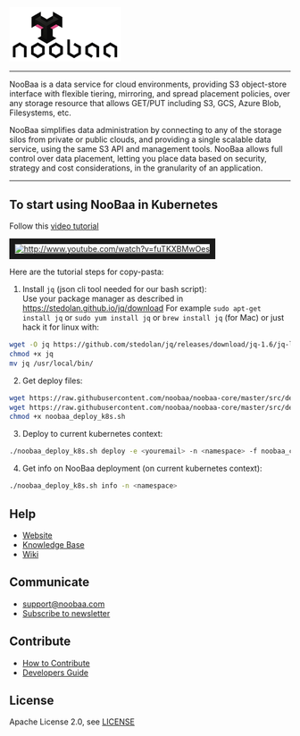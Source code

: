 <img src="/images/noobaa_logo.png" width="200" />

----
NooBaa is a data service for cloud environments, providing S3 object-store interface with flexible tiering, mirroring, and spread placement policies, over any storage resource that allows GET/PUT including S3, GCS, Azure Blob, Filesystems, etc.

NooBaa simplifies data administration by connecting to any of the storage silos from private or public clouds, and providing a single scalable data service, using the same S3 API and management tools. NooBaa allows full control over data placement, letting you place data based on security, strategy and cost considerations, in the granularity of an application.

----

## To start using NooBaa in Kubernetes

Follow this [video tutorial](http://www.youtube.com/watch?v=fuTKXBMwOes)

<a href="http://www.youtube.com/watch?v=fuTKXBMwOes" target="_blank">
  <img src="http://img.youtube.com/vi/fuTKXBMwOes/0.jpg"
       alt="http://www.youtube.com/watch?v=fuTKXBMwOes" 
       width="300" border="10" />
</a>

Here are the tutorial steps for copy-pasta:

1. Install `jq` (json cli tool needed for our bash script):  
Use your package manager as described in https://stedolan.github.io/jq/download
For example `sudo apt-get install jq` or `sudo yum install jq` or `brew install jq` (for Mac) or just hack it for linux with:
```bash
wget -O jq https://github.com/stedolan/jq/releases/download/jq-1.6/jq-linux64
chmod +x jq
mv jq /usr/local/bin/
```
2. Get deploy files:
```bash
wget https://raw.githubusercontent.com/noobaa/noobaa-core/master/src/deploy/NVA_build/noobaa_deploy_k8s.sh
wget https://raw.githubusercontent.com/noobaa/noobaa-core/master/src/deploy/NVA_build/noobaa_core.yaml
chmod +x noobaa_deploy_k8s.sh
```
3. Deploy to current kubernetes context:
```bash
./noobaa_deploy_k8s.sh deploy -e <youremail> -n <namespace> -f noobaa_core.yaml
```
4. Get info on NooBaa deployment (on current kubernetes context):
```bash
./noobaa_deploy_k8s.sh info -n <namespace>
```

## Help

- [Website](https://www.noobaa.com)
- [Knowledge Base](https://noobaa.desk.com)
- [Wiki](https://github.com/noobaa/noobaa-core/wiki)

## Communicate

- support@noobaa.com
- [Subscribe to newsletter](https://www.noobaa.com/community)

## Contribute

- [How to Contribute](/CONTRIBUTING.md)  
- [Developers Guide](https://github.com/noobaa/noobaa-core/wiki/Developers-Guide) 

## License

Apache License 2.0, see [LICENSE](/LICENSE)
